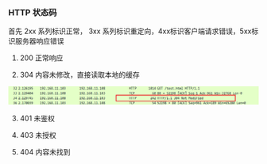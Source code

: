 ### HTTP 状态码

首先 2xx 系列标识正常， 3xx 系列标识重定向，4xx标识客户端请求错误，5xx标识服务器响应错误

1. 200
正常响应

2. 304 
内容未修改，直接读取本地的缓存

![](/assest/img/http304.png)

3. 401
未鉴权

4. 403 
未授权

5. 404 
内容未找到    

